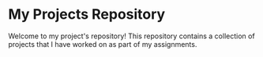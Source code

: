 # My Projects Repository
Welcome to my project's repository! This repository contains a collection of projects that I have worked on as part of my assignments.
